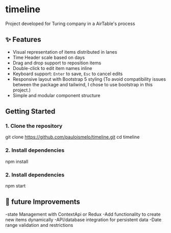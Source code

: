 # timeline
Project developed for Turing company in a AirTable's process 

## ✨ Features

- Visual representation of items distributed in lanes
- Time Header scale based on days
- Drag and drop support to reposition items
- Double-click to edit item names inline
- Keyboard support: `Enter` to save, `Esc` to cancel edits
- Responsive layout with Bootstrap 5 styling (To avoid compatibility issues between the package and tailwind, I chose to use bootstrap in this project.)
- Simple and modular component structure

## Getting Started

### 1. Clone the repository

git clone https://github.com/pauloismelo/timeline.git
cd timeline

### 2. Install dependencies

npm install


### 2. Install dependencies

npm start


## 🚀 future Improvements

-state Management with ContextApi or Redux
-Add functionality to create new items dynamically
-API/database integration for persistent data
-Date range validation and restrictions
